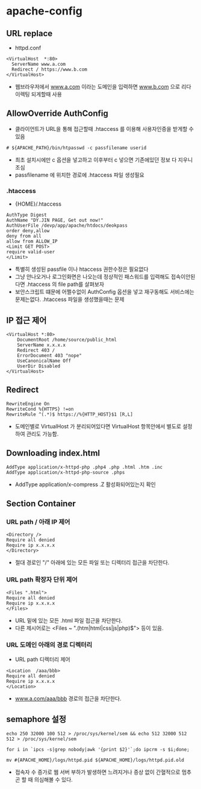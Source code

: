 
# apache-config

## URL replace

* httpd.conf
```
<VirtualHost  *:80>
  ServerName www.a.com
  Redirect / https://www.b.com
</VirtualHost>
```
* 웹브라우저에서 www.a.com 이라는 도메인을 입력하면 www.b.com 으로 리다이렉팅 되게할때 사용

## AllowOverride AuthConfig
* 클라이언트가 URL을 통해 접근할때 .htaccess 를 이용해 사용자인증을 받게할 수 있음
```
# ${APACHE_PATH}/bin/htpasswd -c passfilename userid
```
* 최초 설치시에만 c 옵션을 넣고하고 이후부터 c 넣으면 기존에있던 정보 다 지우니 조심
* passfilename 에 위치한 경로에 .htaccess 파일 생성필요
### .htaccess
- {HOME}/.htaccess
```
AuthType Digest
AuthName "DY.JIN PAGE, Get out now!"
AuthUserFile /devp/app/apache/htdocs/deokpass
order deny,allow
deny from all
allow from ALLOW_IP
<Limit GET POST>
require valid-user
</Limit>
```
* 특별히 생성된 passfile 이나 htaccess 권한수정은 필요없다
* 그냥 안나오거나 로그인화면은 나오는데 정상적인 패스워드를 입력해도 접속이안된다면 .htaccess 의 file path를 살펴보자
* 보안스크립트 떄문에 어쩔수없이 AuthConfig 옵션을 넣고 재구동해도 서비스에는 문제는없다. .htaccess 파일을 생성했을때는 문제

## IP 접근 제어
```
<VirtualHost *:80>
    DocumentRoot /home/source/public_html
    ServerName x.x.x.x
    Redirect 403 /
    ErrorDocument 403 "nope"
    UseCanonicalName Off
    UserDir Disabled
</VirtualHost>
```

## Redirect
```
RewriteEngine On
RewriteCond %{HTTPS} !=on
RewriteRule ^(.*)$ https://%{HTTP_HOST}$1 [R,L]
```
* 도메인별로 VirtualHost 가 분리되어있다면 VirtualHost 항목안에서 별도로 설정하여 관리도 가능함.

## Downloading index.html
```
AddType application/x-httpd-php .php4 .php .html .htm .inc
AddType application/x-httpd-php-source .phps
```
* AddType application/x-compress .Z 활성화되어있는지 확인
  
## Section Container

### URL path / 아래 IP 제어

```
<Directory />
Require all denied
Require ip x.x.x.x
</Directory>
```
* 절대 경로인 "/" 아래에 있는 모든 파일 또는 디렉터리 접근을 차단한다.

### URL path 확장자 단위 제어

```
<Files ".html">
Require all denied
Require ip x.x.x.x
</Files>
```
* URL 밑에 있는 모든 .html 파일 접근을 차단한다.
* 다른 제시어로는 <Files ~ "\.(htm|html|css|js|php)$"> 등이 있음.

### URL 도메인 아래의 경로 디렉터리
* URL path 디렉터리 제어
```
<Location  /aaa/bbb>
Require all denied
Require ip x.x.x.x
</Location>
```
* www.a.com/aaa/bbb 경로의 접근을 차단한다.

## semaphore 설정
```
echo 250 32000 100 512 > /proc/sys/kernel/sem && echo 512 32000 512 512 > /proc/sys/kernel/sem
```
```
for i in `ipcs -s|grep nobody|awk '{print $2}'`;do ipcrm -s $i;done;
```
```
mv #{APACHE_HOME}/logs/httpd.pid ${APACHE_HOME}/logs/httpd.pid.old
```
- 접속자 수 증가로 웹 서버 부하가 발생하면 느려지거나 증상 없이 간혈적으로 멈추곤 할 때 의심해볼 수 있다.